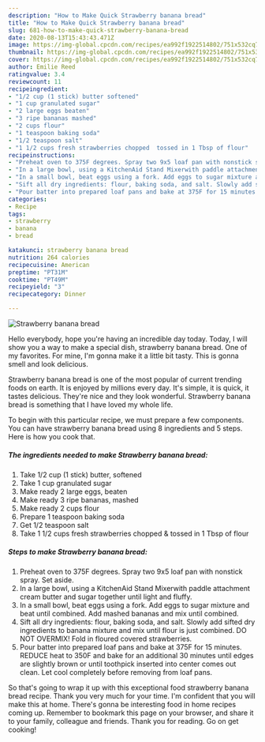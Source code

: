 ```yaml
---
description: "How to Make Quick Strawberry banana bread"
title: "How to Make Quick Strawberry banana bread"
slug: 681-how-to-make-quick-strawberry-banana-bread
date: 2020-08-13T15:43:43.471Z
image: https://img-global.cpcdn.com/recipes/ea992f1922514802/751x532cq70/strawberry-banana-bread-recipe-main-photo.jpg
thumbnail: https://img-global.cpcdn.com/recipes/ea992f1922514802/751x532cq70/strawberry-banana-bread-recipe-main-photo.jpg
cover: https://img-global.cpcdn.com/recipes/ea992f1922514802/751x532cq70/strawberry-banana-bread-recipe-main-photo.jpg
author: Emilie Reed
ratingvalue: 3.4
reviewcount: 11
recipeingredient:
- "1/2 cup (1 stick) butter softened"
- "1 cup granulated sugar"
- "2 large eggs beaten"
- "3 ripe bananas mashed"
- "2 cups flour"
- "1 teaspoon baking soda"
- "1/2 teaspoon salt"
- "1 1/2 cups fresh strawberries chopped  tossed in 1 Tbsp of flour"
recipeinstructions:
- "Preheat oven to 375F degrees. Spray two 9x5 loaf pan with nonstick spray. Set aside."
- "In a large bowl, using a KitchenAid Stand Mixerwith paddle attachment cream butter and sugar together until light and fluffy."
- "In a small bowl, beat eggs using a fork. Add eggs to sugar mixture and beat until combined. Add mashed bananas and mix until combined."
- "Sift all dry ingredients: flour, baking soda, and salt. Slowly add sifted dry ingredients to banana mixture and mix until flour is just combined. DO NOT OVERMIX! Fold in floured covered strawberries."
- "Pour batter into prepared loaf pans and bake at 375F for 15 minutes. REDUCE heat to 350F and bake for an additional 30 minutes until edges are slightly brown or until toothpick inserted into center comes out clean. Let cool completely before removing from loaf pans."
categories:
- Recipe
tags:
- strawberry
- banana
- bread

katakunci: strawberry banana bread 
nutrition: 264 calories
recipecuisine: American
preptime: "PT31M"
cooktime: "PT49M"
recipeyield: "3"
recipecategory: Dinner

---
```



![Strawberry banana bread](https://img-global.cpcdn.com/recipes/ea992f1922514802/751x532cq70/strawberry-banana-bread-recipe-main-photo.jpg)

Hello everybody, hope you're having an incredible day today. Today, I will show you a way to make a special dish, strawberry banana bread. One of my favorites. For mine, I'm gonna make it a little bit tasty. This is gonna smell and look delicious.

Strawberry banana bread is one of the most popular of current trending foods on earth. It is enjoyed by millions every day. It's simple, it is quick, it tastes delicious. They're nice and they look wonderful. Strawberry banana bread is something that I have loved my whole life.




To begin with this particular recipe, we must prepare a few components. You can have strawberry banana bread using 8 ingredients and 5 steps. Here is how you cook that.

<!--inarticleads1-->

##### The ingredients needed to make Strawberry banana bread:

1. Take 1/2 cup (1 stick) butter, softened
1. Take 1 cup granulated sugar
1. Make ready 2 large eggs, beaten
1. Make ready 3 ripe bananas, mashed
1. Make ready 2 cups flour
1. Prepare 1 teaspoon baking soda
1. Get 1/2 teaspoon salt
1. Take 1 1/2 cups fresh strawberries chopped &amp; tossed in 1 Tbsp of flour




<!--inarticleads2-->

##### Steps to make Strawberry banana bread:

1. Preheat oven to 375F degrees. Spray two 9x5 loaf pan with nonstick spray. Set aside.
1. In a large bowl, using a KitchenAid Stand Mixerwith paddle attachment cream butter and sugar together until light and fluffy.
1. In a small bowl, beat eggs using a fork. Add eggs to sugar mixture and beat until combined. Add mashed bananas and mix until combined.
1. Sift all dry ingredients: flour, baking soda, and salt. Slowly add sifted dry ingredients to banana mixture and mix until flour is just combined. DO NOT OVERMIX! Fold in floured covered strawberries.
1. Pour batter into prepared loaf pans and bake at 375F for 15 minutes. REDUCE heat to 350F and bake for an additional 30 minutes until edges are slightly brown or until toothpick inserted into center comes out clean. Let cool completely before removing from loaf pans.




So that's going to wrap it up with this exceptional food strawberry banana bread recipe. Thank you very much for your time. I'm confident that you will make this at home. There's gonna be interesting food in home recipes coming up. Remember to bookmark this page on your browser, and share it to your family, colleague and friends. Thank you for reading. Go on get cooking!
